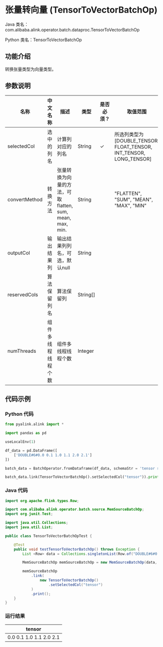 # 张量转向量 (TensorToVectorBatchOp)
Java 类名：com.alibaba.alink.operator.batch.dataproc.TensorToVectorBatchOp

Python 类名：TensorToVectorBatchOp


## 功能介绍
转换张量类型为向量类型。

## 参数说明

| 名称 | 中文名称 | 描述 | 类型 | 是否必须？ | 取值范围 | 默认值 |
| --- | --- | --- | --- | --- | --- | --- |
| selectedCol | 选中的列名 | 计算列对应的列名 | String | ✓ | 所选列类型为 [DOUBLE_TENSOR, FLOAT_TENSOR, INT_TENSOR, LONG_TENSOR] |  |
| convertMethod | 转换方法 | 张量转换为向量的方法，可取 flatten, sum, mean, max, min. | String |  | "FLATTEN", "SUM", "MEAN", "MAX", "MIN" | "FLATTEN" |
| outputCol | 输出结果列 | 输出结果列列名，可选，默认null | String |  |  | null |
| reservedCols | 算法保留列名 | 算法保留列 | String[] |  |  | null |
| numThreads | 组件多线程线程个数 | 组件多线程线程个数 | Integer |  |  | 1 |


## 代码示例
### Python 代码
```python
from pyalink.alink import *

import pandas as pd

useLocalEnv(1)

df_data = pd.DataFrame([
    ['DOUBLE#6#0.0 0.1 1.0 1.1 2.0 2.1']
])

batch_data = BatchOperator.fromDataframe(df_data, schemaStr = 'tensor string')

batch_data.link(TensorToVectorBatchOp().setSelectedCol("tensor")).print()

```
### Java 代码
```java
import org.apache.flink.types.Row;

import com.alibaba.alink.operator.batch.source.MemSourceBatchOp;
import org.junit.Test;

import java.util.Collections;
import java.util.List;

public class TensorToVectorBatchOpTest {

	@Test
	public void testTensorToVectorBatchOp() throws Exception {
		List <Row> data = Collections.singletonList(Row.of("DOUBLE#6#0.0 0.1 1.0 1.1 2.0 2.1"));

		MemSourceBatchOp memSourceBatchOp = new MemSourceBatchOp(data, "tensor string");

		memSourceBatchOp
			.link(
				new TensorToVectorBatchOp()
					.setSelectedCol("tensor")
			)
			.print();
	}
}
```

### 运行结果

| tensor                  |
|-------------------------|
| 0.0 0.1 1.0 1.1 2.0 2.1 |
